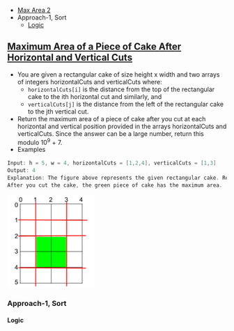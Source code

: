 - [Max Area 2](#ques)
- Approach-1, Sort
  - [Logic](#logic1)

<a name=ques></a>
## [Maximum Area of a Piece of Cake After Horizontal and Vertical Cuts](https://leetcode.com/problems/maximum-area-of-a-piece-of-cake-after-horizontal-and-vertical-cuts/)
- You are given a rectangular cake of size height x width and two arrays of integers horizontalCuts and verticalCuts where:
  - `horizontalCuts[i]` is the distance from the top of the rectangular cake to the ith horizontal cut and similarly, and
  - `verticalCuts[j]` is the distance from the left of the rectangular cake to the jth vertical cut.
- Return the maximum area of a piece of cake after you cut at each horizontal and vertical position provided in the arrays horizontalCuts and verticalCuts. Since the answer can be a large number, return this modulo 10<sup>9</sup> + 7.
- Examples
```c
Input: h = 5, w = 4, horizontalCuts = [1,2,4], verticalCuts = [1,3]
Output: 4 
Explanation: The figure above represents the given rectangular cake. Red lines are the horizontal and vertical cuts.
After you cut the cake, the green piece of cake has the maximum area.
```
<img src=leetcode_max_area_2.png width=200/>

### Approach-1, Sort
<a name=logic1></a>
#### Logic
